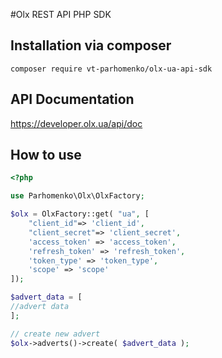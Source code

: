 #Olx REST API PHP SDK
## Installation via composer
```
composer require vt-parhomenko/olx-ua-api-sdk
```
## API Documentation
https://developer.olx.ua/api/doc

## How to use
```php 
<?php

use Parhomenko\Olx\OlxFactory;

$olx = OlxFactory::get( "ua", [
    "client_id"=> 'client_id',
    "client_secret"=> 'client_secret',
    'access_token' => 'access_token',
    'refresh_token' => 'refresh_token',
    'token_type' => 'token_type',
    'scope' => 'scope'
]);

$advert_data = [
//advert data
];

// create new advert
$olx->adverts()->create( $advert_data );

```